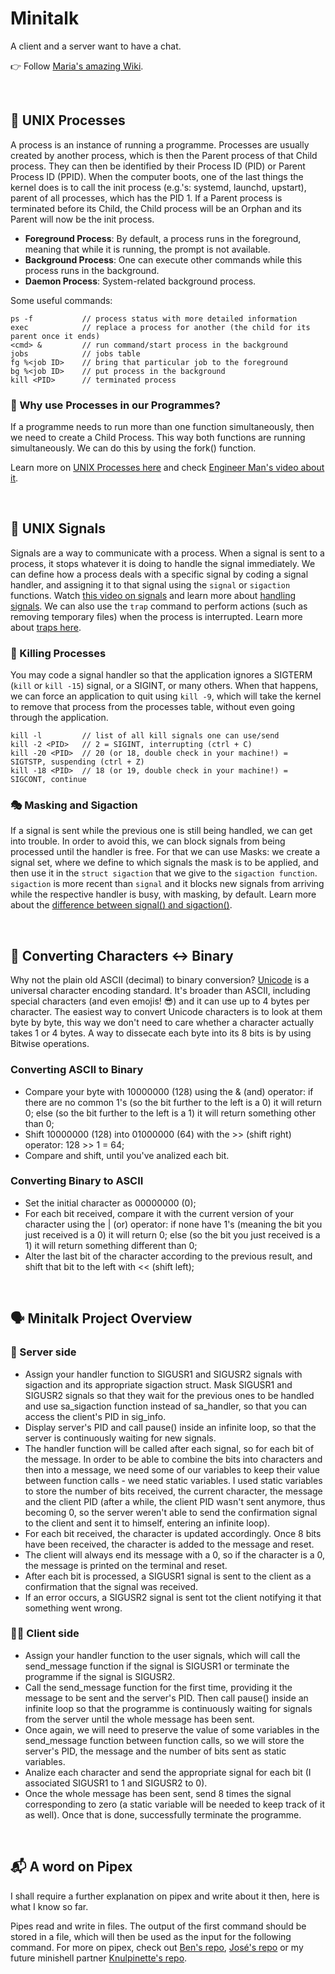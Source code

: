 # Minitalk
A client and a server want to have a chat.

👉 Follow [Maria's amazing Wiki](https://github.com/mlanca-c/Minitalk/wiki#intro).

<br />

## 🔀 UNIX Processes
A process is an instance of running a programme.
Processes are usually created by another process, which is then the Parent process of that Child process.
They can then be identified by their Process ID (PID) or Parent Process ID (PPID).
When the computer boots, one of the last things the kernel does is to call the init process (e.g.'s: systemd, launchd, upstart), parent of all processes, which has the PID 1. 
If a Parent process is terminated before its Child, the Child process will be an Orphan and its Parent will now be the init process.

* **Foreground Process**: By default, a process runs in the foreground, meaning that while it is running, the prompt is not available.
* **Background Process**: One can execute other commands while this process runs in the background.
* **Daemon Process**: System-related background process.

Some useful commands:

```
ps -f           // process status with more detailed information
exec            // replace a process for another (the child for its parent once it ends)
<cmd> &         // run command/start process in the background
jobs            // jobs table
fg %<job ID>    // bring that particular job to the foreground
bg %<job ID>    // put process in the background
kill <PID>      // terminated process
```

### 🤔 Why use Processes in our Programmes?
If a programme needs to run more than one function simultaneously, then we need to create a Child Process.
This way both functions are running simultaneously.
We can do this by using the fork() function.

Learn more on [UNIX Processes here](https://www.tutorialspoint.com/unix/unix-processes.htm) and check [Engineer Man's video about it](https://www.youtube.com/watch?v=TJzltwv7jJs).

<br />

## 🚨 UNIX Signals
Signals are a way to communicate with a process.
When a signal is sent to a process, it stops whatever it is doing to handle the signal immediately.
We can define how a process deals with a specific signal by coding a signal handler, and assigning it to that signal using the ```signal``` or ```sigaction``` functions.
Watch [this video on signals](https://www.youtube.com/watch?v=83M5-NPDeWs) and learn more about [handling signals](http://www.cs.kent.edu/~ruttan/sysprog/lectures/signals.html). 
We can also use the ```trap``` command to perform actions (such as removing temporary files) when the process is interrupted.
Learn more about [traps here](https://www.tutorialspoint.com/unix/unix-signals-traps.htm).

### 🔪 Killing Processes
You may code a signal handler so that the application ignores a SIGTERM (```kill``` or ```kill -15```) signal, or a SIGINT, or many others.
When that happens, we can force an application to quit using ```kill -9```, which will take the kernel to remove that process from the processes table, without even going through the application.

```
kill -l         // list of all kill signals one can use/send
kill -2 <PID>   // 2 = SIGINT, interrupting (ctrl + C)
kill -20 <PID>  // 20 (or 18, double check in your machine!) = SIGTSTP, suspending (ctrl + Z)
kill -18 <PID>  // 18 (or 19, double check in your machine!) = SIGCONT, continue
```

### 🎭 Masking and Sigaction
If a signal is sent while the previous one is still being handled, we can get into trouble.
In order to avoid this, we can block signals from being processed until the handler is free.
For that we can use Masks: we create a signal set, where we define to which signals the mask is to be applied, and then use it in the ```struct sigaction``` that we give to the ```sigaction function```.
```sigaction``` is more recent than ```signal``` and it blocks new signals from arriving while the respective handler is busy, with masking, by default.
Learn more about the [difference between signal() and sigaction()](https://stackoverflow.com/questions/231912/what-is-the-difference-between-sigaction-and-signal).

<br />

## 💬 Converting Characters <-> Binary
Why not the plain old ASCII (decimal) to binary conversion?
[Unicode](https://techterms.com/definition/unicode) is a universal character encoding standard.
It's broader than ASCII, including special characters (and even emojis! 😎) and it can use up to 4 bytes per character.
The easiest way to convert Unicode characters is to look at them byte by byte, this way we don't need to care whether a character actually takes 1 or 4 bytes.
A way to dissecate each byte into its 8 bits is by using Bitwise operations.

### Converting ASCII to Binary
* Compare your byte with 10000000 (128) using the & (and) operator: if there are no common 1's (so the bit further to the left is a 0) it will return 0; else (so the bit further to the left is a 1) it will return something other than 0;
* Shift 10000000 (128) into 01000000 (64) with the >> (shift right) operator: 128 >> 1 = 64;
* Compare and shift, until you've analized each bit.

### Converting Binary to ASCII
* Set the initial character as 00000000 (0);
* For each bit received, compare it with the current version of your character using the | (or) operator: if none have 1's (meaning the bit you just received is a 0) it will return 0; else (so the bit you just received is a 1) it will return something different than 0;
* Alter the last bit of the character according to the previous result, and shift that bit to the left with << (shift left);

<br />

## 🗣 Minitalk Project Overview

### 🤖 Server side
* Assign your handler function to SIGUSR1 and SIGUSR2 signals with sigaction and its appropriate sigaction struct. Mask SIGUSR1 and SIGUSR2 signals so that they wait for the previous ones to be handled and use sa_sigaction function instead of sa_handler, so that you can access the client's PID in sig_info.
* Display server's PID and call pause() inside an infinite loop, so that the server is continuously waiting for new signals.
* The handler function will be called after each signal, so for each bit of the message. In order to be able to combine the bits into characters and then into a message, we need some of our variables to keep their value between function calls - we need static variables. I used static variables to store the number of bits received, the current character, the message and the client PID (after a while, the client PID wasn't sent anymore, thus becoming 0, so the server weren't able to send the confirmation signal to the client and sent it to himself, entering an infinite loop).
* For each bit received, the character is updated accordingly. Once 8 bits have been received, the character is added to the message and reset.
* The client will always end its message with a 0, so if the character is a 0, the message is printed on the terminal and reset.
* After each bit is processed, a SIGUSR1 signal is sent to the client as a confirmation that the signal was received.
* If an error occurs, a SIGUSR2 signal is sent tot the client notifying it that something went wrong.

### 👩‍💻 Client side
* Assign your handler function to the user signals, which will call the send_message function if the signal is SIGUSR1 or terminate the programme if the signal is SIGUSR2.
* Call the send_message function for the first time, providing it the message to be sent and the server's PID. Then call pause() inside an infinite loop so that the programme is continuously waiting for signals from the server until the whole message has been sent.
* Once again, we will need to preserve the value of some variables in the send_message function between function calls, so we will store the server's PID, the message and the number of bits sent as static variables.
* Analize each character and send the appropriate signal for each bit (I associated SIGUSR1 to 1 and SIGUSR2 to 0).
* Once the whole message has been sent, send 8 times the signal corresponding to zero (a static variable will be needed to keep track of it as well). Once that is done, successfully terminate the programme.

<br />

## 📬 A word on Pipex
I shall require a further explanation on pipex and write about it then, here is what I know so far.

Pipes read and write in files.
The output of the first command should be stored in a file, which will then be used as the input for the following command.
For more on pipex, check out [Ben's repo](https://github.com/IamTheKaaZZ/pipex), [José's repo](https://github.com/J0Santos/42-pipex) or my future minishell partner [Knulpinette's repo](https://github.com/Knulpinette/Cursus42/tree/main/02-pipex).

